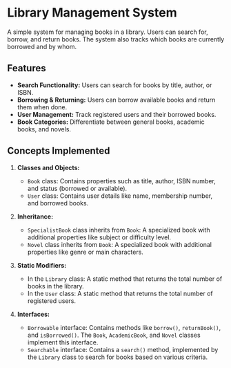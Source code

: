 # Library Management System

A simple system for managing books in a library. Users can search for, borrow, and return books. The system also tracks which books are currently borrowed and by whom.

## Features

- **Search Functionality:** Users can search for books by title, author, or ISBN.
- **Borrowing & Returning:** Users can borrow available books and return them when done.
- **User Management:** Track registered users and their borrowed books.
- **Book Categories:** Differentiate between general books, academic books, and novels.

## Concepts Implemented

1. **Classes and Objects:**
    - `Book` class: Contains properties such as title, author, ISBN number, and status (borrowed or available).
    - `User` class: Contains user details like name, membership number, and borrowed books.

2. **Inheritance:**
    - `SpecialistBook` class inherits from `Book`: A specialized book with additional properties like subject or difficulty level.
    - `Novel` class inherits from `Book`: A specialized book with additional properties like genre or main characters.

3. **Static Modifiers:**
    - In the `Library` class: A static method that returns the total number of books in the library.
    - In the `User` class: A static method that returns the total number of registered users.

4. **Interfaces:**
    - `Borrowable` interface: Contains methods like `borrow()`, `returnBook()`, and `isBorrowed()`. The `Book`, `AcademicBook`, and `Novel` classes implement this interface.
    - `Searchable` interface: Contains a `search()` method, implemented by the `Library` class to search for books based on various criteria.